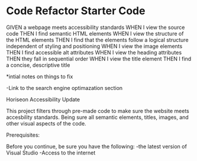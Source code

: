 # Code Refactor Starter Code
GIVEN a webpage meets accessibility standards
WHEN I view the source code
THEN I find semantic HTML elements
WHEN I view the structure of the HTML elements
THEN I find that the elements follow a logical structure independent of styling and positioning
WHEN I view the image elements
THEN I find accessible alt attributes
WHEN I view the heading attributes
THEN they fall in sequential order
WHEN I view the title element
THEN I find a concise, descriptive title


*intial notes on things to fix

-Link to the search engine optimazation section

Horiseon Accessibility Update

This project filters through pre-made code to make sure the website meets accesbility standards. Being sure all semantic elements, titles, images, and other visual aspects of the code. 

Prerequisites:

Before you continue, be sure you have the following:
-the latest version of Visual Studio
-Access to the internet

